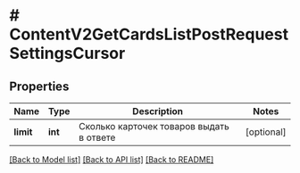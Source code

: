 # # ContentV2GetCardsListPostRequestSettingsCursor

## Properties

Name | Type | Description | Notes
------------ | ------------- | ------------- | -------------
**limit** | **int** | Сколько карточек товаров выдать в ответе | [optional]

[[Back to Model list]](../../README.md#models) [[Back to API list]](../../README.md#endpoints) [[Back to README]](../../README.md)
